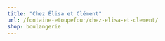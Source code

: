 ```yaml
---
title: "Chez Élisa et Clément"
url: /fontaine-etoupefour/chez-elisa-et-clement/
shop: boulangerie
---
```

